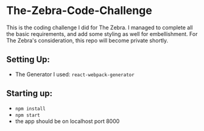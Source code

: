 # The-Zebra-Code-Challenge
This is the coding challenge I did for The Zebra. I managed to complete all the basic requirements, and add some styling as well for embellishment. 
For The Zebra's consideration, this repo will become private shortly. 


## Setting Up: 
- The Generator I used: `react-webpack-generator`

## Starting up:
- `npm install`
- `npm start`
- the app should be on localhost port 8000

